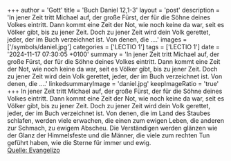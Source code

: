 +++
author = 'Gott'
title = 'Buch Daniel 12,1-3'
layout = 'post'
description = 'In jener Zeit tritt Michael auf, der große Fürst, der für die Söhne deines Volkes eintritt. Dann kommt eine Zeit der Not, wie noch keine da war, seit es Völker gibt, bis zu jener Zeit. Doch zu jener Zeit wird dein Volk gerettet, jeder, der im Buch verzeichnet ist. Von denen, die ....'
images = ['/symbols/daniel.jpg']
categories = ['LECTIO 1']
tags = ['LECTIO 1']
date = '2024-11-17 07:30:05 +0100'
summary = 'In jener Zeit tritt Michael auf, der große Fürst, der für die Söhne deines Volkes eintritt. Dann kommt eine Zeit der Not, wie noch keine da war, seit es Völker gibt, bis zu jener Zeit. Doch zu jener Zeit wird dein Volk gerettet, jeder, der im Buch verzeichnet ist. Von denen, die ....'
linkedsummaryImage = 'daniel.jpg'
keepImageRatio = 'true'
+++
In jener Zeit tritt Michael auf, der große Fürst, der für die Söhne deines Volkes eintritt. Dann kommt eine Zeit der Not, wie noch keine da war, seit es Völker gibt, bis zu jener Zeit. Doch zu jener Zeit wird dein Volk gerettet, jeder, der im Buch verzeichnet ist.
Von denen, die im Land des Staubes schlafen, werden viele erwachen, die einen zum ewigen Leben, die anderen zur Schmach, zu ewigem Abscheu.<!--more-->
Die Verständigen werden glänzen wie der Glanz der Himmelsfeste und die Männer, die viele zum rechten Tun geführt haben, wie die Sterne für immer und ewig.<br> [Quelle: Evangelizo](https://evangeliumtagfuertag.org/DE/gospel)